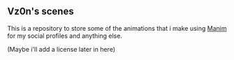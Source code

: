 ## Vz0n's scenes

This is a repository to store some of the animations that i make using [Manim](https://github.com/3b1b/manim) for my social profiles and anything else.

(Maybe i'll add a license later in here)
